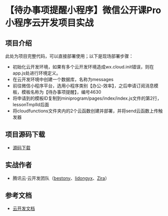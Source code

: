 # 【待办事项提醒小程序】微信公开课Pro 小程序云开发项目实战

## 项目介绍

此处为项目完整代码，可以直接部署使用；以下是现场部署步骤：

- 初始化云开发环境，如果有多个云开发环境造成wx.cloud.init错误，则在app.js处进行环境定义。
- 在云开发环境中创建一个数据库，名称为messages
- 前往微信小程序平台，选用小程序类别【办公-效率】，之后申请订阅消息模板，模板名称为【待办事项提醒】，编号4630
- 将申请到的模板ID复制到miniprogram/pages/index/index.js文件的第2行，lessonTmplId后面
- 将cloudfunctions文件夹内的2个云函数创建并部署，并将send云函数上传触发器

## 项目源码下载
- [源码下载](https://github.com/TencentCloudBase/Cloudbase-Examples/releases/download/WeChat/tcb-demo-messsend.zip)

## 实战作者
- 腾讯云·云开发团队（[bestony](https://github.com/bestony)、[lidongyx](https://github.com/lidongyx)、[Zira](https://github.com/wasfzxt)）

## 参考文档

- [云开发文档](https://developers.weixin.qq.com/miniprogram/dev/wxcloud/basis/getting-started.html)
